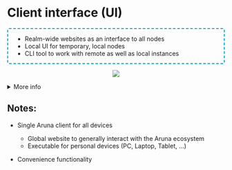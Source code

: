 # Client interface (UI)

<div class="flex flex-row gap-2 m-t-2 m-b-12">
  <div class="flex flex-col flex-40 text-2xl justify-center" style="padding: 0 15px; border: 2px dashed #00a0cc; border-radius: 4px">

  <ul class="text-2xl" style="">
    <li>Realm-wide websites as an interface to all nodes</li>
    <li>Local UI for temporary, local nodes</li>
    <li>CLI tool to work with remote as well as local instances</li>
  </ul>

  </div>
  <div class="flex flex-col flex-50" style="padding: 0 15px;">
    <p align="center">
      <img src="../assets/images/ui.drawio.png"/>
    </p>
  </div>
</div>

<details>
  <summary class="w-60 m-t-24 m-b-12 p-b-8 accordion-border text-2xl font-bold">More info</summary>

  <div class="flex flex-col aruna-border rounded-8 p-x-8 text-xl">

  Similar to arunas version 2, a website is planned to lower the entry barrier for participants in
  the p2p network. Each realm can deploy a webservice, that interacts with all realm nodes, creating
  streamlined convenient interface to interact with realms. A local UI system is planned, similar to
  dropbox or torrenting managers, that help individual researchers to momentarily participate in the
  p2p network, to for example synchronize resources changes with remote nodes or share files with
  other individual researchers temporarily. To adress scripting and workflow execution, a CLI tool
  will be developed to help automate and script interactions with the p2p system.

  </div>
</details>


## Notes:

- Single Aruna client for all devices
  - Global website to generally interact with the Aruna ecosystem
  - Executable for personal devices (PC, Laptop, Tablet, ...)

- Convenience functionality
